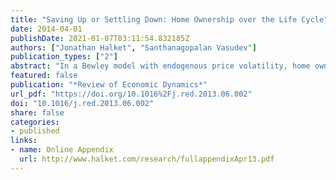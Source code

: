 ```yaml
---
title: "Saving Up or Settling Down: Home Ownership over the Life Cycle"
date: 2014-04-01
publishDate: 2021-01-07T03:11:54.832185Z
authors: ["Jonathan Halket", "Santhanagopalan Vasudev"]
publication_types: ["2"]
abstract: "In a Bewley model with endogenous price volatility, home ownership and mobility across locations and jobs, we assess the contribution of financial constraints, housing illiquidities and house price risk to home ownership over the life cycle. The model can explain the rise in home ownership and fall in mobility over the life cycle. While some households rent due to borrowing constraints in the mortgage market, factors that affect propensities to save and move, such as risky house values and transactions costs, are equally important determinants of the ownership rate."
featured: false
publication: "*Review of Economic Dynamics*"
url_pdf: "https://doi.org/10.1016%2Fj.red.2013.06.002"
doi: "10.1016/j.red.2013.06.002"
share: false
categories:
- published
links:
- name: Online Appendix
  url: http://www.halket.com/research/fullappendixApr13.pdf
---
```

